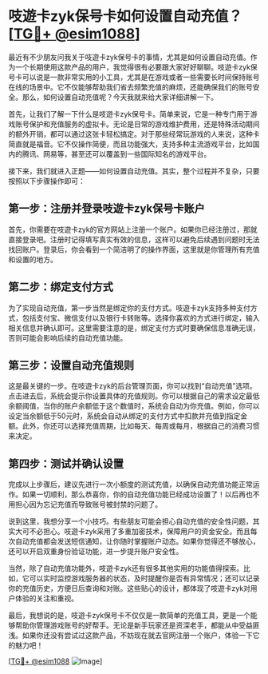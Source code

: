 # 吱遊卡zyk保号卡如何设置自动充值？[[TG💪+ @esim1088](https://t.me/s/esim1088)]

最近有不少朋友问我关于吱遊卡zyk保号卡的事情，尤其是如何设置自动充值。作为一个长期使用这款产品的用户，我觉得很有必要跟大家好好聊聊。吱遊卡zyk保号卡可以说是一款非常实用的小工具，尤其是在游戏或者一些需要长时间保持账号在线的场景中。它不仅能够帮助我们省去频繁充值的麻烦，还能确保我们的账号安全。那么，如何设置自动充值呢？今天我就来给大家详细讲解一下。

首先，让我们了解一下什么是吱遊卡zyk保号卡。简单来说，它是一种专门用于游戏账号保护和充值服务的虚拟卡。无论是日常的游戏维护费用，还是特殊活动期间的额外开销，都可以通过这张卡轻松搞定。对于那些经常玩游戏的人来说，这种卡简直就是福音。它不仅操作简便，而且功能强大，支持多种主流游戏平台，比如国内的腾讯、网易等，甚至还可以覆盖到一些国际知名的游戏平台。

接下来，我们就进入正题——如何设置自动充值。其实，整个过程并不复杂，只要按照以下步骤操作即可：

## 第一步：注册并登录吱遊卡zyk保号卡账户

首先，你需要在吱遊卡zyk的官方网站上注册一个账户。如果你已经注册过，那就直接登录吧。注册时记得填写真实有效的信息，这样可以避免后续遇到问题时无法找回账户。登录后，你会看到一个简洁明了的操作界面，这里就是你管理所有充值和设置的地方。

## 第二步：绑定支付方式

为了实现自动充值，第一步当然是绑定你的支付方式。吱遊卡zyk支持多种支付方式，包括支付宝、微信支付以及银行卡转账等。选择你喜欢的方式进行绑定，输入相关信息并确认即可。这里需要注意的是，绑定支付方式时要确保信息准确无误，否则可能会影响后续的自动充值功能。

## 第三步：设置自动充值规则

这是最关键的一步。在吱遊卡zyk的后台管理页面，你可以找到“自动充值”选项。点击进去后，系统会提示你设置具体的充值规则。你可以根据自己的需求设定最低余额阈值，当你的账户余额低于这个数值时，系统会自动为你充值。例如，你可以设定当余额低于50元时，系统会自动从绑定的支付方式中扣款并充值到指定金额。此外，你还可以选择充值周期，比如每天、每周或每月，根据自己的消费习惯来决定。

## 第四步：测试并确认设置

完成以上步骤后，建议先进行一次小额度的测试充值，以确保自动充值功能正常运作。如果一切顺利，那么恭喜你，你的自动充值功能已经成功设置了！以后再也不用担心因为忘记充值而导致账号被封禁的问题了。

说到这里，我想分享一个小技巧。有些朋友可能会担心自动充值的安全性问题，其实大可不必担心。吱遊卡zyk采用了多重加密技术，保障用户的资金安全。而且每次自动充值都会发送短信通知，让你随时掌握账户动态。如果你觉得还不够放心，还可以开启双重身份验证功能，进一步提升账户安全性。

当然，除了自动充值功能外，吱遊卡zyk还有很多其他实用的功能值得探索。比如，它可以实时监控游戏服务器的状态，及时提醒你是否有异常情况；还可以记录你的充值历史，方便日后查询和对账。这些贴心的设计，都体现了吱遊卡zyk对用户体验的关注和重视。

最后，我想说的是，吱遊卡zyk保号卡不仅仅是一款简单的充值工具，更是一个能够帮助你管理游戏账号的好帮手。无论是新手玩家还是资深老手，都能从中受益匪浅。如果你还没有尝试过这款产品，不妨现在就去官网注册一个账户，体验一下它的魅力吧！

[[TG💪+ @esim1088](https://t.me/s/esim1088) ![Image](https://i.postimg.cc/4NQfJmqS/Snipaste-2025-05-13-00-14-12.png)]